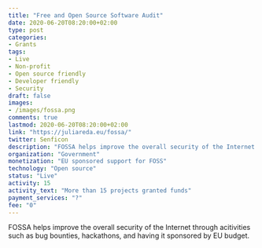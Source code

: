 ```yaml
---
title: "Free and Open Source Software Audit"
date: 2020-06-20T08:20:00+02:00
type: post
categories:
- Grants
tags:
- Live
- Non-profit
- Open source friendly
- Developer friendly
- Security
draft: false
images:
- /images/fossa.png
comments: true
lastmod: 2020-06-20T08:20:00+02:00
link: "https://juliareda.eu/fossa/"
twitter: Senficon
description: "FOSSA helps improve the overall security of the Internet through activities such as bug bounties, hackathons, and having it sponsored by EU budget."
organization: "Government"
monetization: "EU sponsored support for FOSS"
technology: "Open source"
status: "Live"
activity: 15
activity_text: "More than 15 projects granted funds"
payment_services: "?"
fee: "0"
---
```


FOSSA helps improve the overall security of the Internet through acitivities such as bug bounties, hackathons, and having it sponsored by EU budget.<!--more-->

